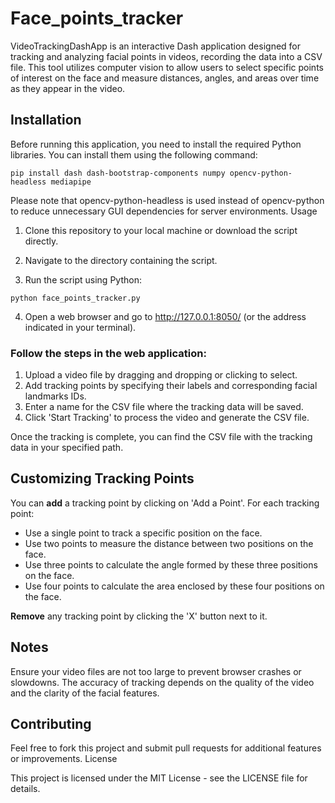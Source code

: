 # Face_points_tracker

VideoTrackingDashApp is an interactive Dash application designed for tracking and analyzing facial points in videos, recording the data into a CSV file. This tool utilizes computer vision to allow users to select specific points of interest on the face and measure distances, angles, and areas over time as they appear in the video.
## Installation

Before running this application, you need to install the required Python libraries. You can install them using the following command:


`pip install dash dash-bootstrap-components numpy opencv-python-headless mediapipe`

Please note that opencv-python-headless is used instead of opencv-python to reduce unnecessary GUI dependencies for server environments.
Usage

1. Clone this repository to your local machine or download the script directly.

2. Navigate to the directory containing the script.

3. Run the script using Python:

`python face_points_tracker.py`

4. Open a web browser and go to http://127.0.0.1:8050/ (or the address indicated in your terminal).

### Follow the steps in the web application:
1. Upload a video file by dragging and dropping or clicking to select.
2. Add tracking points by specifying their labels and corresponding facial landmarks IDs.
3. Enter a name for the CSV file where the tracking data will be saved.
4. Click 'Start Tracking' to process the video and generate the CSV file.

Once the tracking is complete, you can find the CSV file with the tracking data in your specified path.

## Customizing Tracking Points

You can **add** a tracking point by clicking on 'Add a Point'.
For each tracking point:
* Use a single point to track a specific position on the face.
* Use two points to measure the distance between two positions on the face.
* Use three points to calculate the angle formed by these three positions on the face.
* Use four points to calculate the area enclosed by these four positions on the face.

**Remove** any tracking point by clicking the 'X' button next to it.

## Notes

Ensure your video files are not too large to prevent browser crashes or slowdowns.
The accuracy of tracking depends on the quality of the video and the clarity of the facial features.

## Contributing

Feel free to fork this project and submit pull requests for additional features or improvements.
License

This project is licensed under the MIT License - see the LICENSE file for details.

